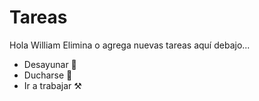 # Tareas
Hola William Elimina o agrega nuevas tareas aquí debajo...

- Desayunar 🌮
- Ducharse 🚿
- Ir a trabajar ⚒
